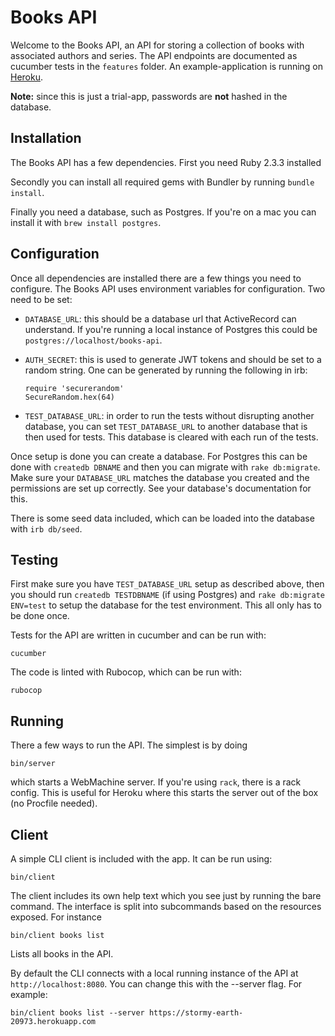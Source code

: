 # Books API

Welcome to the Books API, an API for storing a collection of books with associated authors and series. The API endpoints are documented as cucumber tests in the `features` folder. An example-application is running on [Heroku](https://stormy-earth-20973.herokuapp.com).

**Note:** since this is just a trial-app, passwords are **not** hashed in the database.

## Installation

The Books API has a few dependencies. First you need Ruby 2.3.3 installed

Secondly you can install all required gems with Bundler by running `bundle install`.

Finally you need a database, such as Postgres. If you're on a mac you can install it with `brew install postgres`.

## Configuration

Once all dependencies are installed there are a few things you need to configure. The Books API uses environment variables for configuration. Two need to be set:

* `DATABASE_URL`: this should be a database url that ActiveRecord can understand. If you're running a local instance of Postgres this could be `postgres://localhost/books-api`.
* `AUTH_SECRET`: this is used to generate JWT tokens and should be set to a random string. One can be generated by running the following in irb:

      require 'securerandom'
      SecureRandom.hex(64)

* `TEST_DATABASE_URL`: in order to run the tests without disrupting another database, you can set `TEST_DATABASE_URL` to another database that is then used for tests. This database is cleared with each run of the tests.

Once setup is done you can create a database. For Postgres this can be done with `createdb DBNAME` and then you can migrate with `rake db:migrate`. Make sure your `DATABASE_URL` matches the database you created and the permissions are set up correctly. See your database's documentation for this.

There is some seed data included, which can be loaded into the database with `irb db/seed`.

## Testing

First make sure you have `TEST_DATABASE_URL` setup as described above, then you should run `createdb TESTDBNAME` (if using Postgres) and `rake db:migrate ENV=test` to setup the database for the test environment. This all only has to be done once.

Tests for the API are written in cucumber and can be run with:

    cucumber

The code is linted with Rubocop, which can be run with:

    rubocop

## Running

There a few ways to run the API. The simplest is by doing

    bin/server

which starts a WebMachine server. If you're using `rack`, there is a rack config. This is useful for Heroku where this starts the server out of the box (no Procfile needed).

## Client

A simple CLI client is included with the app. It can be run using:

    bin/client

The client includes its own help text which you see just by running the bare command. The interface is split into subcommands based on the resources exposed. For instance

    bin/client books list

Lists all books in the API.

By default the CLI connects with a local running instance of the API at `http://localhost:8080`. You can change this with the --server flag. For example:

    bin/client books list --server https://stormy-earth-20973.herokuapp.com
